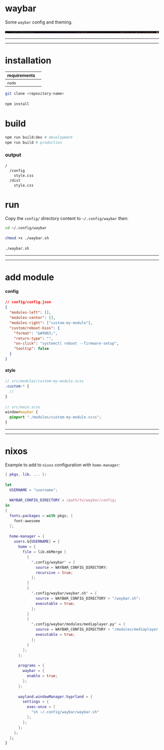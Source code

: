 # waybar

Some `waybar` config and theming.

![screenshot](./screenshot.png)

---

---

# installation

| requirements |     |
| ------------ | --- |
| `node`       |     |

```sh
git clone <repository-name>

npm install
```

# build

```sh
npm run build:dev # development
npm run build # production
```

### output

```
/
  /config
    style.css
  /dist
    style.css
```

# run

Copy the `config/` directory content to `~/.config/waybar` then:

```sh
cd ~/.config/waybar

chmod +x ./waybar.sh

./waybar.sh
```

---

---

# add module

#### config

```json
// config/config.json
{
  "modules-left": [],
  "modules-center": [],
  "modules-right": ["custom-my-module"],
  "custom/reboot-bios": {
    "format": "&#9965;",
    "return-type": "",
    "on-click": "systemctl reboot --firmware-setup",
    "tooltip": false
  }
}
```

#### style

```scss
// src/modules/custom-my-module.scss
.custom-* {
  //
}

// src/main.scss
window#waybar {
  @import "./modules/custom-my-module.scss";
}
```

---

---

# nixos

Example to add to `nixos` configuration with `home-manager`:

```nix
{ pkgs, lib, ... }:

let
  USERNAME = "username";

  WAYBAR_CONFIG_DIRECTORY = /path/to/waybar/config;
in
{
  fonts.packages = with pkgs; [
    font-awesome
  ];

  home-manager = {
    users.${USERNAME} = {
      home = {
        file = lib.mkMerge [
          {
            ".config/waybar" = {
              source = WAYBAR_CONFIG_DIRECTORY;
              recursive = true;
            };
          }
          {
            ".config/waybar/waybar.sh" = {
              source = WAYBAR_CONFIG_DIRECTORY + "/waybar.sh";
              executable = true;
            };
          }
          {
            ".config/waybar/modules/mediaplayer.py" = {
              source = WAYBAR_CONFIG_DIRECTORY + "/modules/mediaplayer.py";
              executable = true;
            };
          }
        ];
      };

      programs = {
        waybar = {
          enable = true;
        };
      };

      wayland.windowManager.hyprland = {
        settings = {
          exec-once = [
            "sh ~/.config/waybar/waybar.sh"
          ];
        };
      };
    };
  };
}
```
